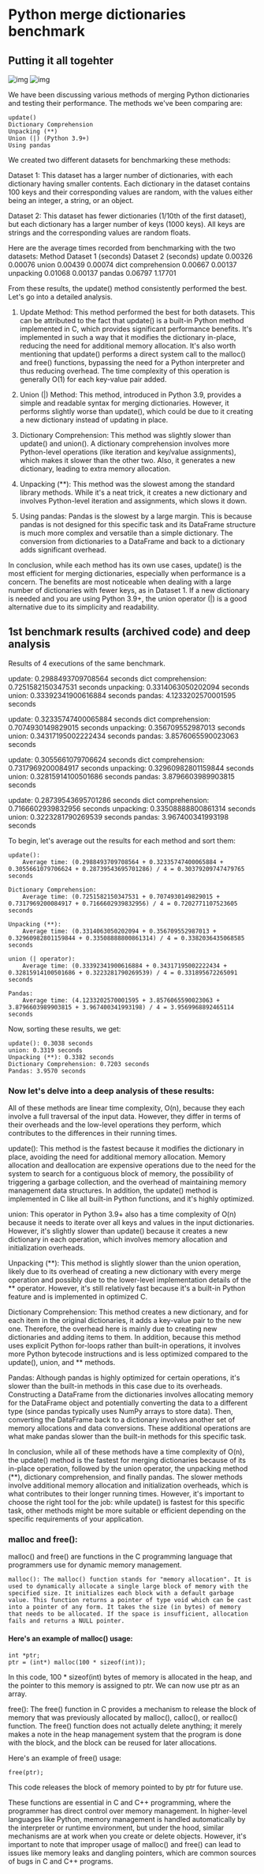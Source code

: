 
# Python merge dictionaries benchmark


## Putting it all togehter 

![img](./benchmark_results.png)
![img](./benchmark_results_standard_lib.png)


We have been discussing various methods of merging Python dictionaries and testing their performance. The methods we've been comparing are:

    update()
    Dictionary Comprehension
    Unpacking (**)
    Union (|) (Python 3.9+)
    Using pandas

We created two different datasets for benchmarking these methods:

Dataset 1:
This dataset has a larger number of dictionaries, with each dictionary having smaller contents. Each dictionary in the dataset contains 100 keys and their corresponding values are random, with the values either being an integer, a string, or an object.

Dataset 2:
This dataset has fewer dictionaries (1/10th of the first dataset), but each dictionary has a larger number of keys (1000 keys). All keys are strings and the corresponding values are random floats.

Here are the average times recorded from benchmarking with the two datasets:
Method	Dataset 1 (seconds)	Dataset 2 (seconds)
update	0.00326	0.00076
union	0.00439	0.00074
dict comprehension	0.00667	0.00137
unpacking	0.01068	0.00137
pandas	0.06797	1.17701

From these results, the update() method consistently performed the best. Let's go into a detailed analysis.

1. Update Method:
This method performed the best for both datasets. This can be attributed to the fact that update() is a built-in Python method implemented in C, which provides significant performance benefits. It's implemented in such a way that it modifies the dictionary in-place, reducing the need for additional memory allocation. It's also worth mentioning that update() performs a direct system call to the malloc() and free() functions, bypassing the need for a Python interpreter and thus reducing overhead. The time complexity of this operation is generally O(1) for each key-value pair added.

2. Union (|) Method:
This method, introduced in Python 3.9, provides a simple and readable syntax for merging dictionaries. However, it performs slightly worse than update(), which could be due to it creating a new dictionary instead of updating in place.

3. Dictionary Comprehension:
This method was slightly slower than update() and union(). A dictionary comprehension involves more Python-level operations (like iteration and key/value assignments), which makes it slower than the other two. Also, it generates a new dictionary, leading to extra memory allocation.

4. Unpacking (**):
This method was the slowest among the standard library methods. While it's a neat trick, it creates a new dictionary and involves Python-level iteration and assignments, which slows it down.

5. Using pandas:
Pandas is the slowest by a large margin. This is because pandas is not designed for this specific task and its DataFrame structure is much more complex and versatile than a simple dictionary. The conversion from dictionaries to a DataFrame and back to a dictionary adds significant overhead.

In conclusion, while each method has its own use cases, update() is the most efficient for merging dictionaries, especially when performance is a concern. The benefits are most noticeable when dealing with a large number of dictionaries with fewer keys, as in Dataset 1. If a new dictionary is needed and you are using Python 3.9+, the union operator (|) is a good alternative due to its simplicity and readability.


## 1st benchmark results (archived code) and deep analysis

Results of 4 executions of the same benchmark.

update: 0.2988493709708564 seconds
dict comprehension: 0.7251582150347531 seconds
unpacking: 0.3314063050202094 seconds
union: 0.33392341900616884 seconds
pandas: 4.1233202570001595 seconds

update: 0.32335747400065884 seconds
dict comprehension: 0.7074930149829015 seconds
unpacking: 0.356709552987013 seconds
union: 0.34317195002222434 seconds
pandas: 3.8576065590023063 seconds

update: 0.3055661079706624 seconds
dict comprehension: 0.7317969200084917 seconds
unpacking: 0.32960982801159844 seconds
union: 0.32815914100501686 seconds
pandas: 3.8796603989903815 seconds

update: 0.28739543695701286 seconds
dict comprehension: 0.7166602939832956 seconds
unpacking: 0.33508888800861314 seconds
union: 0.3223281790269539 seconds
pandas: 3.967400341993198 seconds


To begin, let's average out the results for each method and sort them:

    update():
        Average time: (0.2988493709708564 + 0.32335747400065884 + 0.3055661079706624 + 0.28739543695701286) / 4 = 0.30379209747479765 seconds

    Dictionary Comprehension:
        Average time: (0.7251582150347531 + 0.7074930149829015 + 0.7317969200084917 + 0.7166602939832956) / 4 = 0.7202771107523605 seconds

    Unpacking (**):
        Average time: (0.3314063050202094 + 0.356709552987013 + 0.32960982801159844 + 0.33508888800861314) / 4 = 0.3382036435068585 seconds

    union (| operator):
        Average time: (0.33392341900616884 + 0.34317195002222434 + 0.32815914100501686 + 0.3223281790269539) / 4 = 0.331895672265091 seconds

    Pandas:
        Average time: (4.1233202570001595 + 3.8576065590023063 + 3.8796603989903815 + 3.967400341993198) / 4 = 3.9569968892465114 seconds

Now, sorting these results, we get:

    update(): 0.3038 seconds
    union: 0.3319 seconds
    Unpacking (**): 0.3382 seconds
    Dictionary Comprehension: 0.7203 seconds
    Pandas: 3.9570 seconds

### Now let's delve into a deep analysis of these results:

All of these methods are linear time complexity, O(n), because they each involve a full traversal of the input data. However, they differ in terms of their overheads and the low-level operations they perform, which contributes to the differences in their running times.

update(): This method is the fastest because it modifies the dictionary in place, avoiding the need for additional memory allocation. Memory allocation and deallocation are expensive operations due to the need for the system to search for a contiguous block of memory, the possibility of triggering a garbage collection, and the overhead of maintaining memory management data structures. In addition, the update() method is implemented in C like all built-in Python functions, and it's highly optimized.

union: This operator in Python 3.9+ also has a time complexity of O(n) because it needs to iterate over all keys and values in the input dictionaries. However, it's slightly slower than update() because it creates a new dictionary in each operation, which involves memory allocation and initialization overheads.

Unpacking (**): This method is slightly slower than the union operation, likely due to its overhead of creating a new dictionary with every merge operation and possibly due to the lower-level implementation details of the ** operator. However, it's still relatively fast because it's a built-in Python feature and is implemented in optimized C.

Dictionary Comprehension: This method creates a new dictionary, and for each item in the original dictionaries, it adds a key-value pair to the new one. Therefore, the overhead here is mainly due to creating new dictionaries and adding items to them. In addition, because this method uses explicit Python for-loops rather than built-in operations, it involves more Python bytecode instructions and is less optimized compared to the update(), union, and ** methods.

Pandas: Although pandas is highly optimized for certain operations, it's slower than the built-in methods in this case due to its overheads. Constructing a DataFrame from the dictionaries involves allocating memory for the DataFrame object and potentially converting the data to a different type (since pandas typically uses NumPy arrays to store data). Then, converting the DataFrame back to a dictionary involves another set of memory allocations and data conversions. These additional operations are what make pandas slower than the built-in methods for this specific task.

In conclusion, while all of these methods have a time complexity of O(n), the update() method is the fastest for merging dictionaries because of its in-place operation, followed by the union operator, the unpacking method (**), dictionary comprehension, and finally pandas. The slower methods involve additional memory allocation and initialization overheads, which is what contributes to their longer running times. However, it's important to choose the right tool for the job: while update() is fastest for this specific task, other methods might be more suitable or efficient depending on the specific requirements of your application.


### malloc and free():

malloc() and free() are functions in the C programming language that programmers use for dynamic memory management.

    malloc(): The malloc() function stands for "memory allocation". It is used to dynamically allocate a single large block of memory with the specified size. It initializes each block with a default garbage value. This function returns a pointer of type void which can be cast into a pointer of any form. It takes the size (in bytes) of memory that needs to be allocated. If the space is insufficient, allocation fails and returns a NULL pointer.


#### Here's an example of malloc() usage:

```
int *ptr;
ptr = (int*) malloc(100 * sizeof(int));

```
In this code, 100 * sizeof(int) bytes of memory is allocated in the heap, and the pointer to this memory is assigned to ptr. We can now use ptr as an array.

free(): The free() function in C provides a mechanism to release the block of memory that was previously allocated by malloc(), calloc(), or realloc() function. The free() function does not actually delete anything; it merely makes a note in the heap management system that the program is done with the block, and the block can be reused for later allocations.

Here's an example of free() usage:

```
free(ptr);
```
This code releases the block of memory pointed to by ptr for future use.

These functions are essential in C and C++ programming, where the programmer has direct control over memory management. In higher-level languages like Python, memory management is handled automatically by the interpreter or runtime environment, but under the hood, similar mechanisms are at work when you create or delete objects. However, it's important to note that improper usage of malloc() and free() can lead to issues like memory leaks and dangling pointers, which are common sources of bugs in C and C++ programs.
